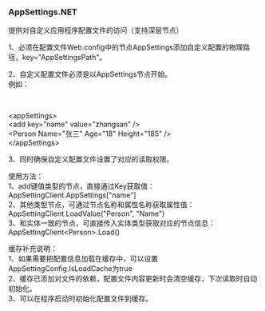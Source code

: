 ### AppSettings.NET

提供对自定义应用程序配置文件的访问（支持深层节点）<br />

1、必须在配置文件Web.config中的节点AppSettings添加自定义配置的物理路径，key="AppSettingsPath"。<br />

2、自定义配置文件必须是以AppSettings节点开始。<br />
例如：<br />
<?xml version="1.0"?><br />
\<appSettings\><br />
	\<add key="name" value="zhangsan" /><br />
	\<Person Name="张三" Age="18" Height="185" /><br />
\</appSettings><br />

3、同时确保自定义配置文件设置了对应的读取权限。<br />

使用方法：<br />
1、add键值类型的节点，直接通过Key获取值：AppSettingClient.AppSettings["name"]<br />
2、其他类型节点，可通过节点名称和属性名称获取属性值：AppSettingClient.LoadValue("Person", "Name")<br />
3、和实体一致的节点，可直接传入实体类型获取对应的节点信息：AppSettingClient\<Person>.Load()<br />

缓存补充说明：<br />
1、如果需要把配置信息加载在缓存中，可以设置AppSettingConfig.IsLoadCache为true <br />
2、缓存已添加对文件的依赖，配置文件内容更新时会清空缓存，下次读取时自动初始化。<br />
3、可以在程序启动时初始化配置文件到缓存。<br />
